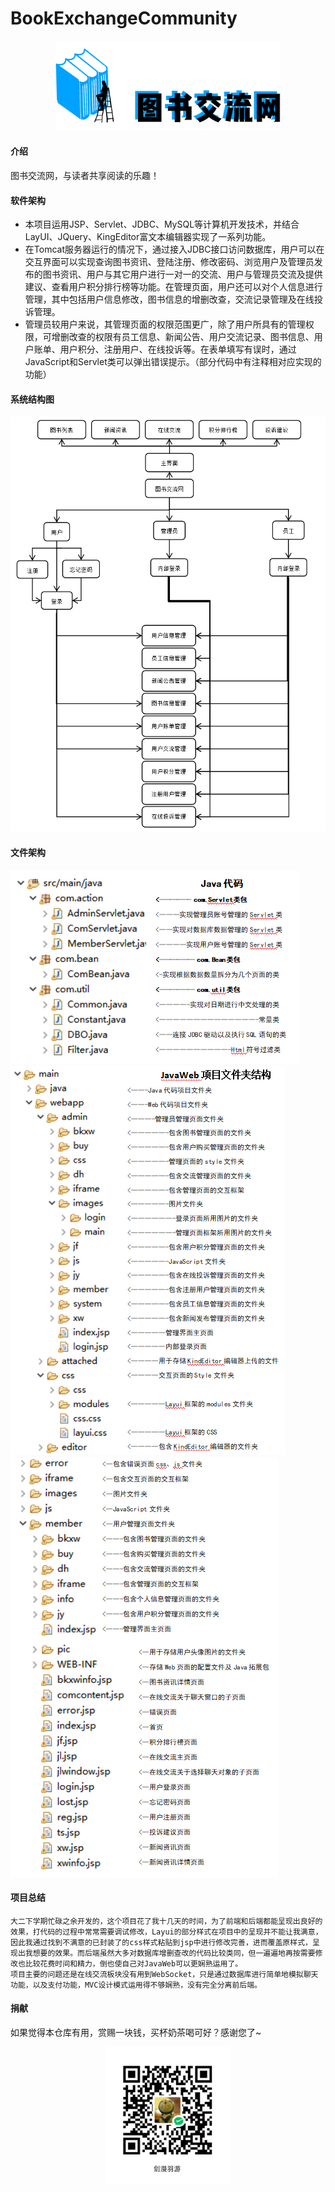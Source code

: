 # BookExchangeCommunity
<div align=center><img src="src/main/webapp/images/logo.png" width="360px"/></div>

#### 介绍
图书交流网，与读者共享阅读的乐趣！

#### 软件架构

- 本项目运用JSP、Servlet、JDBC、MySQL等计算机开发技术，并结合LayUI、JQuery、KingEditor富文本编辑器实现了一系列功能。
- 在Tomcat服务器运行的情况下，通过接入JDBC接口访问数据库，用户可以在交互界面可以实现查询图书资讯、登陆注册、修改密码、浏览用户及管理员发布的图书资讯、用户与其它用户进行一对一的交流、用户与管理员交流及提供建议、查看用户积分排行榜等功能。在管理页面，用户还可以对个人信息进行管理，其中包括用户信息修改，图书信息的增删改查，交流记录管理及在线投诉管理。
- 管理员较用户来说，其管理页面的权限范围更广，除了用户所具有的管理权限，可增删改查的权限有员工信息、新闻公告、用户交流记录、图书信息、用户账单、用户积分、注册用户、在线投诉等。在表单填写有误时，通过JavaScript和Servlet类可以弹出错误提示。（部分代码中有注释相对应实现的功能）

#### 系统结构图
![系统结构图](images/image-4.png)

#### 文件架构
![文件架构-1](images/image-0.png)  
![文件架构-2](images/image-1.png)  
![文件架构-3](images/image-3.png)

#### 项目总结

    大二下学期忙碌之余开发的，这个项目花了我十几天的时间，为了前端和后端都能呈现出良好的效果，打代码的过程中常常需要调试修改，Layui的部分样式在项目中的呈现并不能让我满意，因此我通过找到不满意的已封装了的css样式粘贴到jsp中进行修改完善，进而覆盖原样式，呈现出我想要的效果。而后端虽然大多对数据库增删查改的代码比较类同，但一遍遍地再按需要修改也比较花费时间和精力，倒也使自己对JavaWeb可以更娴熟运用了。  
    项目主要的问题还是在线交流板块没有用到WebSocket，只是通过数据库进行简单地模拟聊天功能，以及支付功能，MVC设计模式运用得不够娴熟，没有完全分离前后端。

#### 捐献

如果觉得本仓库有用，赏赐一块钱，买杯奶茶喝可好？感谢您了~  
<div align=center><img src="images/ab64da39ed5da229cd165e48a5b002b.jpg" width="200px" alt="微信支付"/></div>
